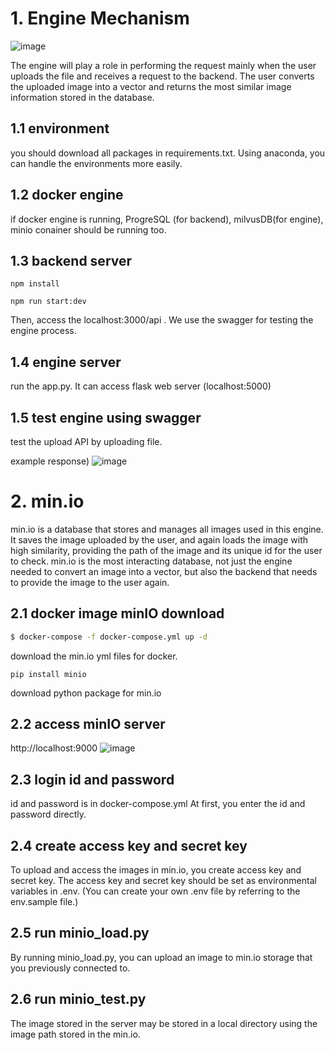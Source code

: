 # 1. Engine Mechanism
![image](https://github.com/korone00/xsearch/assets/108120508/e7aa0413-2161-43b7-ba6f-22de61455b6b)

The engine will play a role in performing the request mainly when the user uploads the file and receives a request to the backend. The user converts the uploaded image into a vector and returns the most similar image information stored in the database.

## 1.1 environment

you should download all packages in requirements.txt. Using anaconda, you can handle the environments more easily.

## 1.2 docker engine

if docker engine is running, ProgreSQL (for backend), milvusDB(for engine), minio conainer should be running too.

## 1.3 backend server

```
npm install
```
```
npm run start:dev
```

Then, access the localhost:3000/api .
We use the swagger for testing the engine process.


## 1.4 engine server
run the app.py.
It can access flask web server (localhost:5000)


## 1.5 test engine using swagger
test the upload API by uploading file.

example response)
![image](https://github.com/korone00/xsearch/assets/108120508/e18e81f6-6428-4171-8284-c4c144f34df9)



# 2. min.io

min.io is a database that stores and manages all images used in this engine. It saves the image uploaded by the user, and again loads the image with high similarity, providing the path of the image and its unique id for the user to check. min.io is the most interacting database, not just the engine needed to convert an image into a vector, but also the backend that needs to provide the image to the user again.


## 2.1 docker image minIO download

```bash
$ docker-compose -f docker-compose.yml up -d
```
download the min.io yml files for docker.

```
pip install minio
```
download python package for min.io

## 2.2 access minIO server

http://localhost:9000
![image](https://github.com/korone00/xsearch/assets/108120508/813f42dc-51f5-4115-bd39-7fc1790748e8)

## 2.3 login id and password

id and password is in docker-compose.yml
At first, you enter the id and password directly.

## 2.4 create access key and secret key
To upload and access the images in min.io, you create access key and secret key.
The access key and secret key should be set as environmental variables in .env.
(You can create your own .env file by referring to the env.sample file.)

## 2.5 run minio_load.py

By running minio_load.py, you can upload an image to min.io storage that you previously connected to.

## 2.6 run minio_test.py

The image stored in the server may be stored in a local directory using the image path stored in the min.io.


